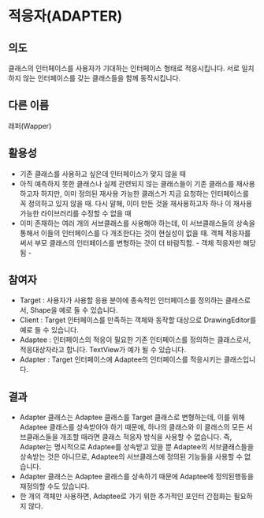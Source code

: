# 적응자(ADAPTER)

## 의도
클래스의 인터페이스를 사용자가 기대하는 인터페이스 형태로 적응시킵니다. 서로 일치하지 않는 인터페이스를 갖는 클래스들을 함께 동작시킵니다. 

## 다른 이름
래퍼(Wapper)

## 활용성
- 기존 클래스를 사용하고 싶은데 인터페이스가 맞지 않을 때
- 아직 예측하지 못한 클래스나 실제 관련되지 않는 클래스들이 기존 클래스를 재사용하고자 하지만, 이미 정의된 재사용 가능한 클래스가 지금 요청하는 인터페이스를 꼭 정의하고 있지 않을 때. 다시 말해, 이미 만든 것을 재사용하고자 하나 이 재사용 가능한 라이브러리를 수정할 수 없을 때
- 이미 존재하는 여러 개의 서브클래스를 사용해야 하는데, 이 서브클래스들의 상속을 통해서 이들의 인터페이스를 다 개조한다는 것이 현실성이 없을 때. 객체 적응자를 써서 부모 클래스의 인터페이스를 변형하는 것이 더 바람직함. - 객체 적응자만 해당됨 -

## 참여자 
- Target : 사용자가 사용할 응용 분야에 종속적인 인터페이스를 정의하는 클래스로서, Shape을 예로 들 수 있습니다. 
- Client : Target 인터페이스를 만족하는 객체와 동작할 대상으로 DrawingEditor를 예로 들 수 있습니다. 
- Adaptee : 인터페이스의 적응이 필요한 기존 인터페이스를 정의하는 클래스로서, 적응대상자라고 합니다. TextView가 예가 될 수 있습니다. 
- Adapter : Target 인터페이스에 Adaptee의 인터페이스를 적응시키는 클래스입니다. 

## 결과
- Adapter 클래스는 Adaptee 클래스를 Target 클래스로 변형하는데, 이를 위해 Adaptee 클래스를 상속받아야 하기 때문에, 하나의 클래스와 이 클래스의 모든 서브클래스들을 개조할 때라면 클래스 적응자 방식을 사용할 수 없습니다. 즉, Adapter는 명시적으로 Adaptee를 상속받고 있을 뿐 Adaptee의 서브클래스들을 상속받는 것은 아니므로, Adaptee의 서브클래스에 정의된 기능들을 사용할 수 없습니다. 
- Adapter 클래스는 Adaptee 클래스를 상속하기 때문에 Adaptee에 정의된행동을 재정의할 수도 있습니다. 
- 한 개의 객체만 사용하면, Adaptee로 가기 위한 추가적인 포인터 간접화는 필요하지 않다. 

